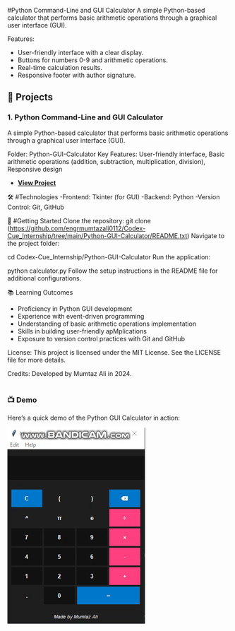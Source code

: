 
#Python Command-Line and GUI Calculator
A simple Python-based calculator that performs basic arithmetic operations through a graphical user interface (GUI).

Features:
- User-friendly interface with a clear display.
- Buttons for numbers 0-9 and arithmetic operations.
- Real-time calculation results.
- Responsive footer with author signature.

## 📂 Projects

### 1. Python Command-Line and GUI Calculator
A simple Python-based calculator that performs basic arithmetic operations through a graphical user interface (GUI).

Folder: Python-GUI-Calculator
Key Features: User-friendly interface, Basic arithmetic operations (addition, subtraction, multiplication, division), Responsive design
- **[View Project](https://github.com/engrmumtazali0112/Codex-Cue_Internship/tree/main/Python-GUI-Calculator/README.txt)**

🛠️ #Technologies
-Frontend: Tkinter (for GUI)
-Backend: Python
-Version Control: Git, GitHub

🚀 #Getting Started
Clone the repository:
git clone (https://github.com/engrmumtazali0112/Codex-Cue_Internship/tree/main/Python-GUI-Calculator/README.txt)
Navigate to the project folder:

cd Codex-Cue_Internship/Python-GUI-Calculator
Run the application:

python calculator.py
Follow the setup instructions in the README file for additional configurations.

📚 Learning Outcomes
- Proficiency in Python GUI development
- Experience with event-driven programming
- Understanding of basic arithmetic operations implementation
- Skills in building user-friendly apMplications
- Exposure to version control practices with Git and GitHub

License:
This project is licensed under the MIT License. See the LICENSE file for more details.

Credits:
Developed by Mumtaz Ali in 2024.
<br><br>
### 📺 Demo

Here’s a quick demo of the Python GUI Calculator in action:

[![Python GUI Calculator Video Demo](https://github.com/engrmumtazali0112/Codex-Cue_Internship/blob/main/Python-GUI-Calculator/bandicam2024-11-0100-03-36-318-ezgif.com-video-to-gif-converter.gif?raw=true)](https://github.com/engrmumtazali0112/Codex-Cue_Internship/blob/main/Python-GUI-Calculator/bandicam%202024-11-01%2000-03-36-318.mp4)
